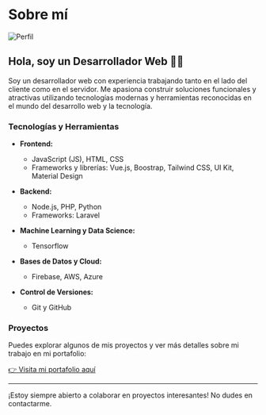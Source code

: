 # Sobre mí

![Perfil](https://yoelias.com)

## Hola, soy un Desarrollador Web 👨‍💻

Soy un desarrollador web con experiencia trabajando tanto en el lado del cliente como en el servidor. Me apasiona construir soluciones funcionales y atractivas utilizando tecnologías modernas y herramientas reconocidas en el mundo del desarrollo web y la tecnología.

### Tecnologías y Herramientas

- **Frontend:**
  - JavaScript (JS), HTML, CSS
  - Frameworks y librerías: Vue.js, Boostrap, Tailwind CSS, UI Kit, Material Design

- **Backend:**
  - Node.js, PHP, Python
  - Frameworks: Laravel

- **Machine Learning y Data Science:**
  - Tensorflow

- **Bases de Datos y Cloud:**
  - Firebase, AWS, Azure

- **Control de Versiones:**
  - Git y GitHub

### Proyectos

Puedes explorar algunos de mis proyectos y ver más detalles sobre mi trabajo en mi portafolio:

[👉 Visita mi portafolio aquí](https://yoelias.com)

---

¡Estoy siempre abierto a colaborar en proyectos interesantes! No dudes en contactarme.